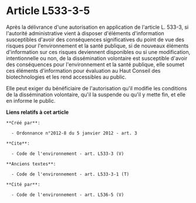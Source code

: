 # Article L533-3-5

Après la délivrance d'une autorisation en application de l'article L. 533-3, si l'autorité administrative vient à disposer
d'éléments d'information susceptibles d'avoir des conséquences significatives du point de vue des risques pour
l'environnement et la santé publique, si de nouveaux éléments d'information sur ces risques deviennent disponibles ou si une
modification, intentionnelle ou non, de la dissémination volontaire est susceptible d'avoir des conséquences pour
l'environnement et la santé publique, elle soumet ces éléments d'information pour évaluation au Haut Conseil des
biotechnologies et les rend accessibles au public. 

Elle peut exiger du bénéficiaire de l'autorisation qu'il modifie les conditions de la dissémination volontaire, qu'il la
suspende ou qu'il y mette fin, et elle en informe le public.

**Liens relatifs à cet article**

	**Créé par**:

	  - Ordonnance n°2012-8 du 5 janvier 2012 - art. 3

	**Cite**:

	  - Code de l'environnement - art. L533-3 (V)

	**Anciens textes**:

	  - Code de l'environnement - art. L533-3-1 (T)

	**Cité par**:

	  - Code de l'environnement - art. L536-5 (V)

